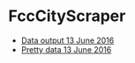 # FccCityScraper

* [Data output 13 June 2016](https://gist.github.com/alicejiang1/7bcb1078704c53fa4cbc7598785c0466)
* [Pretty data 13 June 2016](https://gist.github.com/alicejiang1/5c3de2520d2d675c9bcc065bf6a36bf8)
